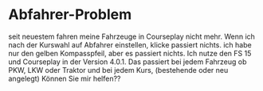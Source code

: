 # Abfahrer-Problem
seit neuestem fahren meine Fahrzeuge in Courseplay nicht mehr. Wenn ich nach der Kurswahl auf Abfahrer einstellen, klicke passiert nichts. ich habe nur den gelben Kompasspfeil, aber es passiert nichts. Ich nutze den FS 15 und Courseplay in der Version 4.0.1. Das passiert bei jedem Fahrzeug ob PKW, LKW oder Traktor und bei jedem Kurs, (bestehende oder neu angelegt) Können Sie mir helfen??
